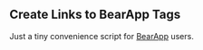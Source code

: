 ## Create Links to BearApp Tags

Just a tiny convenience script for [BearApp](https://bear.app) users.
